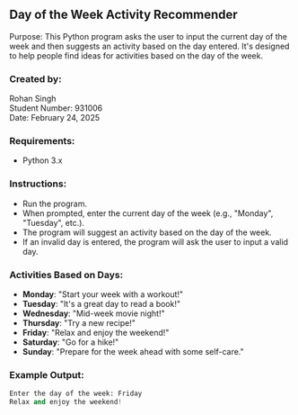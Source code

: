 ## Day of the Week Activity Recommender

 Purpose:
This Python program asks the user to input the current day of the week 
 and then suggests an activity based on the day entered.
 It's designed to help people find ideas for activities based on the day of the week.

### Created by:
 Rohan Singh  
 Student Number: 931006  
 Date: February 24, 2025

### Requirements:
* Python 3.x

### Instructions:
* Run the program.
* When prompted, enter the current day of the week (e.g., "Monday", "Tuesday", etc.).
* The program will suggest an activity based on the day of the week.
* If an invalid day is entered, the program will ask the user to input a valid day.

### Activities Based on Days:
* **Monday**: "Start your week with a workout!"
* **Tuesday**: "It's a great day to read a book!"
* **Wednesday**: "Mid-week movie night!"
* **Thursday**: "Try a new recipe!"
* **Friday**: "Relax and enjoy the weekend!"
* **Saturday**: "Go for a hike!"
* **Sunday**: "Prepare for the week ahead with some self-care."

### Example Output:
```python
Enter the day of the week: Friday
Relax and enjoy the weekend!
